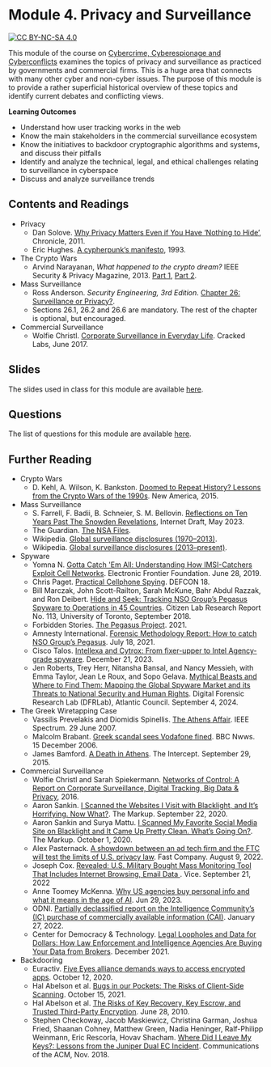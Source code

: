 # Module 4. Privacy and Surveillance


[![CC BY-NC-SA 4.0][cc-by-nc-sa-shield]][cc-by-nc-sa]

[cc-by-nc-sa]: http://creativecommons.org/licenses/by-nc-sa/4.0/
[cc-by-nc-sa-shield]: https://img.shields.io/badge/License-CC%20BY--NC--SA%204.0-lightgrey.svg


This module of the course on [Cybercrime, Cyberespionage and Cyberconflicts](https://github.com/0xjet/ccc) examines the topics of privacy and surveillance as practiced by governments and commercial firms. This is a huge area that connects with many other cyber and non-cyber issues. The purpose of this module is to provide a rather superficial historical overview of these topics and identify current debates and conflicting views.

**Learning Outcomes** 
* Understand how user tracking works in the web
* Know the main stakeholders in the commercial surveillance ecosystem
* Know the initiatives to backdoor cryptographic algorithms and systems, and discuss their pitfalls
* Identify and analyze the technical, legal, and ethical challenges relating to surveillance in cyberspace
* Discuss and analyze surveillance trends


## Contents and Readings

* Privacy
    * Dan Solove. [Why Privacy Matters Even if You Have ‘Nothing to Hide’](https://www.cs.dartmouth.edu/~ccpalmer/teaching/cs55/Resources/Papers/Solove2011.pdf), Chronicle, 2011.
    * Eric Hughes. [A cypherpunk’s manifesto](https://www.activism.net/cypherpunk/manifesto.html), 1993.  
* The Crypto Wars
    * Arvind Narayanan, _What happened to the crypto dream?_ IEEE Security & Privacy Magazine, 2013. [Part 1](https://www.cs.princeton.edu/~arvindn/publications/crypto-dream-part1.pdf), [Part 2](https://www.cs.princeton.edu/~arvindn/publications/crypto-dream-part2.pdf).
* Mass Surveillance
    * Ross Anderson. _Security Engineering, 3rd Edition_. [Chapter 26: Surveillance or Privacy?](https://www.cl.cam.ac.uk/~rja14/book.html).
    * Sections 26.1, 26.2 and 26.6 are mandatory. The rest of the chapter is optional, but encouraged.
* Commercial Surveillance
    * Wolfie Christl. [Corporate Surveillance in Everyday Life](https://crackedlabs.org/en/corporate-surveillance). Cracked Labs, June 2017.


## Slides

The slides used in class for this module are available [here](https://github.com/0xjet/ccc/blob/main/4_surveillance/4_surveillance_slides.pdf).


## Questions

The list of questions for this module are available [here](https://github.com/0xjet/ccc/blob/main/4_surveillance/4_surveillance_questions.md).


## Further Reading

* Crypto Wars
    * D. Kehl, A. Wilson, K. Bankston. [Doomed to Repeat History? Lessons from the Crypto Wars of the 1990s](https://static.newamerica.org/attachments/3407-doomed-to-repeat-history-lessons-from-the-crypto-wars-of-the-1990s/Crypto%20Wars_ReDo.7cb491837ac541709797bdf868d37f52.pdf). New America, 2015.
* Mass Surveillance
    * S. Farrell, F. Badii, B. Schneier, S. M. Bellovin. [Reflections on Ten Years Past The Snowden Revelations](https://www.ietf.org/id/draft-farrell-tenyearsafter-00.html), Internet Draft, May 2023.
    * The Guardian. [The NSA Files](https://www.theguardian.com/us-news/the-nsa-files).
    * Wikipedia. [Global surveillance disclosures (1970–2013)](https://en.wikipedia.org/wiki/Global_surveillance_disclosures_(1970%E2%80%932013)).
    * Wikipedia. [Global surveillance disclosures (2013–present)](https://en.wikipedia.org/wiki/Global_surveillance_disclosures_(2013%E2%80%93present)).
* Spyware
    * Yomna N. [Gotta Catch 'Em All: Understanding How IMSI-Catchers Exploit Cell Networks](https://www.eff.org/wp/gotta-catch-em-all-understanding-how-imsi-catchers-exploit-cell-networks). Electronic Frontier Foundation. June 28, 2019.
    * Chris Paget. [Practical Cellphone Spying](https://www.youtube.com/watch?v=fQSu9cBaojc). DEFCON 18.
    * Bill Marczak, John Scott-Railton, Sarah McKune, Bahr Abdul Razzak, and Ron
Deibert. [Hide and Seek: Tracking NSO Group’s Pegasus Spyware to Operations in 45 Countries](https://tspace.library.utoronto.ca/bitstream/1807/95391/1/Report%23113--hide%20and%20seek.pdf). Citizen Lab Research Report No. 113, University of Toronto, September 2018.
    * Forbidden Stories. [The Pegasus Project](https://forbiddenstories.org/case/the-pegasus-project/). 2021.
    * Amnesty International. [Forensic Methodology Report: How to catch NSO Group’s Pegasus](https://www.amnesty.org/en/latest/research/2021/07/forensic-methodology-report-how-to-catch-nso-groups-pegasus/). July 18, 2021.
    * Cisco Talos. [Intellexa and Cytrox: From fixer-upper to Intel Agency-grade spyware](https://blog.talosintelligence.com/intellexa-and-cytrox-intel-agency-grade-spyware/). December 21, 2023.
    * Jen Roberts, Trey Herr, Nitansha Bansal, and Nancy Messieh, with Emma Taylor, Jean Le Roux, and Sopo Gelava. [Mythical Beasts and Where to Find Them: Mapping the Global Spyware Market and its Threats to National Security and Human Rights](https://dfrlab.org/2024/09/04/mythical-beasts-and-where-to-find-them-report/). Digital Forensic Research Lab (DFRLab), Atlantic Council. September 4, 2024.
* The Greek Wiretapping Case
    * Vassilis Prevelakis and Diomidis Spinellis. [The Athens Affair](https://spectrum.ieee.org/the-athens-affair). IEEE Spectrum. 29 June 2007.
    * Malcolm Brabant. [Greek scandal sees Vodafone fined](http://news.bbc.co.uk/2/hi/business/6182647.stm). BBC Nwws. 15 December 2006.
    * James Bamford. [A Death in Athens](https://theintercept.com/2015/09/28/death-athens-rogue-nsa-operation/). The Intercept. September 29, 2015.
* Commercial Surveillance
    * Wolfie Christl and Sarah Spiekermann. [Networks of Control: A Report on Corporate Surveillance, Digital Tracking, Big Data & Privacy](https://crackedlabs.org/en/networksofcontrol), 2016.
    * Aaron Sankin. [I Scanned the Websites I Visit with Blacklight, and It’s Horrifying. Now What?](https://themarkup.org/ask-the-markup/2020/09/22/i-scanned-the-websites-i-visit-with-blacklight-and-its-horrifying-now-what). The Markup. September 22, 2020.
    * Aaron Sankin and Surya Mattu. [I Scanned My Favorite Social Media Site on Blacklight and It Came Up Pretty Clean. What’s Going On?](https://themarkup.org/ask-the-markup/2020/10/01/i-scanned-my-favorite-social-media-site-on-blacklight-and-it-came-up-pretty-clean-whats-going-on). The Markup. October 1, 2020.
    * Alex Pasternack. [A showdown between an ad tech firm and the FTC will test the limits of U.S. privacy law](https://www.fastcompany.com/90786950/a-showdown-between-an-ad-tech-firm-and-the-ftc-will-test-the-limits-of-u-s-privacy-law). Fast Company. August 9, 2022.
    * Joseph Cox. [Revealed: U.S. Military Bought Mass Monitoring Tool That Includes Internet Browsing, Email Data
](https://www.vice.com/en/article/y3pnkw/us-military-bought-mass-monitoring-augury-team-cymru-browsing-email-data). Vice. September 21, 2022
    * Anne Toomey McKenna. [Why US agencies buy personal info and what it means in the age of AI](https://www.militarytimes.com/opinion/2023/06/29/why-us-agencies-buy-personal-info-and-what-it-means-in-the-age-of-ai/). Jun 29, 2023.
    * ODNI. [Partially declassified report on the Intelligence Community’s (IC) purchase of commercially available information (CAI)](https://www.dni.gov/files/ODNI/documents/assessments/ODNI-Declassified-Report-on-CAI-January2022.pdf). January 27, 2022.
    * Center for Democracy & Technology. [Legal Loopholes and Data for Dollars: How Law Enforcement and Intelligence Agencies Are Buying Your Data from Brokers](https://cdt.org/wp-content/uploads/2021/12/2021-12-08-Legal-Loopholes-and-Data-for-Dollars-Report-final.pdf). December 2021.
* Backdooring
    * Euractiv. [Five Eyes alliance demands ways to access encrypted apps](https://www.euractiv.com/section/cybersecurity/news/five-eyes-alliance-demands-ways-to-access-encrypted-apps/). October 12, 2020.
    * Hal Abelson et al. [Bugs in our Pockets: The Risks of Client-Side Scanning](https://arxiv.org/abs/2110.07450). October 15, 2021.
    * Hal Abelson et al. [The Risks of Key Recovery, Key Escrow, and Trusted Third-Party Encryption](https://academiccommons.columbia.edu/doi/10.7916/D8GM8F2W). June 28, 2010. 
    * Stephen Checkoway, Jacob Maskiewicz, Christina Garman, Joshua Fried, Shaanan Cohney, Matthew Green, Nadia Heninger, Ralf-Philipp Weinmann, Eric Rescorla, Hovav Shacham. [Where Did I Leave My Keys?: Lessons from the Juniper Dual EC Incident](https://cacm.acm.org/magazines/2018/11/232227-where-did-i-leave-my-keys/fulltext). Communications of the ACM, Nov. 2018.
